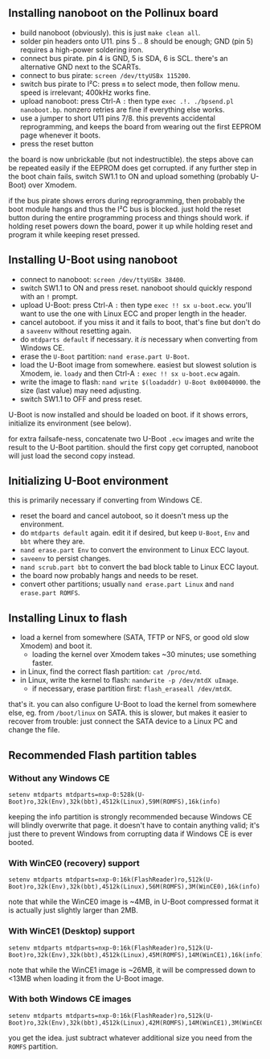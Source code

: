 ## Installing nanoboot on the Pollinux board

* build nanoboot (obviously). this is just `make clean all`.
* solder pin headers onto U11. pins 5 .. 8 should be enough; GND (pin 5) requires a high-power soldering iron.
* connect bus pirate. pin 4 is GND, 5 is SDA, 6 is SCL. there's an alternative GND next to the SCARTs.
* connect to bus pirate: `screen /dev/ttyUSBx 115200`.
* switch bus pirate to I²C: press `m` to select mode, then follow menu. speed is irrelevant; 400kHz works fine.
* upload nanoboot: press Ctrl-A `:` then type `exec .!. ./bpsend.pl nanoboot.bp`. nonzero retries are fine if everything else works.
* use a jumper to short U11 pins 7/8. this prevents accidental reprogramming, and keeps the board from wearing out the first EEPROM page whenever it boots.
* press the reset button

the board is now unbrickable (but not indestructible). the steps above can be repeated easily if the EEPROM does get corrupted. if any further step in the boot chain fails, switch SW1.1 to ON and upload something (probably U-Boot) over Xmodem.

if the bus pirate shows errors during reprogramming, then probably the boot module hangs and thus the I²C bus is blocked. just hold the reset button during the entire programming process and things should work. if holding reset powers down the board, power it up while holding reset and program it while keeping reset pressed.

## Installing U-Boot using nanoboot

* connect to nanoboot: `screen /dev/ttyUSBx 38400`.
* switch SW1.1 to ON and press reset. nanoboot should quickly respond with an `!` prompt.
* upload U-Boot: press Ctrl-A `:` then type `exec !! sx u-boot.ecw`. you'll want to use the one with Linux ECC and proper length in the header.
* cancel autoboot. if you miss it and it fails to boot, that's fine but don't do a `saveenv` without resetting again.
* do `mtdparts default` if necessary. it *is* necessary when converting from Windows CE.
* erase the `U-Boot` partition: `nand erase.part U-Boot`.
* load the U-Boot image from somewhere. easiest but slowest solution is Xmodem, ie. `loady` and then Ctrl-A `:` `exec !! sx u-boot.ecw` again.
* write the image to flash: `nand write $(loadaddr) U-Boot 0x00040000`. the size (last value) may need adjusting.
* switch SW1.1 to OFF and press reset.

U-Boot is now installed and should be loaded on boot. if it shows errors, initialize its environment (see below).

for extra failsafe-ness, concatenate two U-Boot `.ecw` images and write the result to the U-Boot partition. should the first copy get corrupted, nanoboot will just load the second copy instead.

## Initializing U-Boot environment

this is primarily necessary if converting from Windows CE.

* reset the board and cancel autoboot, so it doesn't mess up the environment.
* do `mtdparts default` again. edit it if desired, but keep `U-Boot`, `Env` and `bbt` where they are.
* `nand erase.part Env` to convert the environment to Linux ECC layout.
* `saveenv` to persist changes.
* `nand scrub.part bbt` to convert the bad block table to Linux ECC layout.
* the board now probably hangs and needs to be reset.
* convert other partitions; usually `nand erase.part Linux` and `nand erase.part ROMFS`.

## Installing Linux to flash

* load a kernel from somewhere (SATA, TFTP or NFS, or good old slow Xmodem) and boot it.
	* loading the kernel over Xmodem takes ~30 minutes; use something faster.
* in Linux, find the correct flash partition: `cat /proc/mtd`.
* in Linux, write the kernel to flash: `nandwrite -p /dev/mtdX uImage`.
	* if necessary, erase partition first: `flash_eraseall /dev/mtdX`.

that's it. you can also configure U-Boot to load the kernel from somewhere else, eg. from `/boot/linux` on SATA. this is slower, but makes it easier to recover from trouble: just connect the SATA device to a Linux PC and change the file.

## Recommended Flash partition tables

### Without any Windows CE

```
setenv mtdparts mtdparts=nxp-0:528k(U-Boot)ro,32k(Env),32k(bbt),4512k(Linux),59M(ROMFS),16k(info)
```

keeping the info partition is strongly recommended because Windows CE will blindly overwrite that page. it doesn't have to contain anything valid; it's just there to prevent Windows from corrupting data if Windows CE is ever booted.

### With WinCE0 (recovery) support

```
setenv mtdparts mtdparts=nxp-0:16k(FlashReader)ro,512k(U-Boot)ro,32k(Env),32k(bbt),4512k(Linux),56M(ROMFS),3M(WinCE0),16k(info)
```

note that while the WinCE0 image is ~4MB, in U-Boot compressed format it is actually just slightly larger than 2MB.

### With WinCE1 (Desktop) support

```
setenv mtdparts mtdparts=nxp-0:16k(FlashReader)ro,512k(U-Boot)ro,32k(Env),32k(bbt),4512k(Linux),45M(ROMFS),14M(WinCE1),16k(info)
```

note that while the WinCE1 image is ~26MB, it will be compressed down to <13MB when loading it from the U-Boot image.

### With both Windows CE images

```
setenv mtdparts mtdparts=nxp-0:16k(FlashReader)ro,512k(U-Boot)ro,32k(Env),32k(bbt),4512k(Linux),42M(ROMFS),14M(WinCE1),3M(WinCE0),16k(info)
```

you get the idea. just subtract whatever additional size you need from the `ROMFS` partition.
